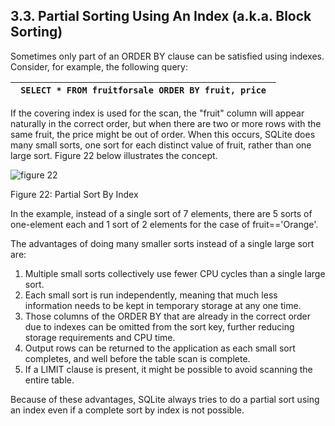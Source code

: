 ## 3\.3\.  Partial Sorting Using An Index (a.k.a. Block Sorting)



Sometimes only part of an ORDER BY clause can be satisfied using indexes.
Consider, for example, the following query:





| ```  SELECT * FROM fruitforsale ORDER BY fruit, price  ``` |
| --- |



If the covering index is used for the scan, the "fruit" column will appear
naturally in the correct order, but when there are two or more rows with
the same fruit, the price might be out of order. When this occurs, SQLite
does many small sorts, one sort for each distinct value of fruit, rather
than one large sort. Figure 22 below illustrates the concept.





![figure 22](images/qp/partial-sort.gif)  

Figure 22: Partial Sort By Index




In the example, instead of a single sort of 7 elements, there
are 5 sorts of one\-element each and 1 sort of 2 elements for the
case of fruit\=\='Orange'.




The advantages of doing many smaller sorts instead of a single large sort
are:


1. Multiple small sorts collectively use fewer CPU cycles than a single
 large sort.
2. Each small sort is run independently, meaning that much less information
 needs to be kept in temporary storage at any one time.
3. Those columns of the ORDER BY that are already in the correct order
 due to indexes can be omitted from the sort key, further reducing
 storage requirements and CPU time.
4. Output rows can be returned to the application as each small sort
 completes, and well before the table scan is complete.
5. If a LIMIT clause is present, it might be possible to avoid scanning
 the entire table.


Because of these advantages, SQLite always tries to do a partial sort using an
index even if a complete sort by index is not possible.


